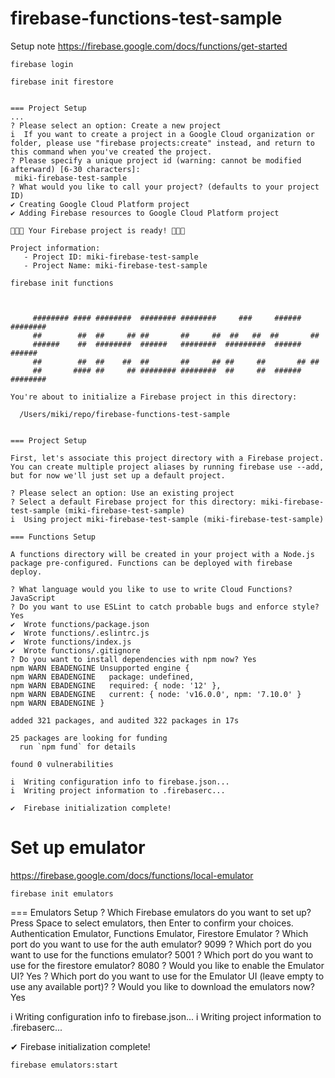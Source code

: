 # firebase-functions-test-sample


Setup note
https://firebase.google.com/docs/functions/get-started

```
firebase login
```

```
firebase init firestore
```

```

=== Project Setup
...
? Please select an option: Create a new project
i  If you want to create a project in a Google Cloud organization or folder, please use "firebase projects:create" instead, and return to this command when you've created the project.
? Please specify a unique project id (warning: cannot be modified afterward) [6-30 characters]:
 miki-firebase-test-sample
? What would you like to call your project? (defaults to your project ID) 
✔ Creating Google Cloud Platform project
✔ Adding Firebase resources to Google Cloud Platform project

🎉🎉🎉 Your Firebase project is ready! 🎉🎉🎉

Project information:
   - Project ID: miki-firebase-test-sample
   - Project Name: miki-firebase-test-sample
```

```
firebase init functions
```

```


     ######## #### ########  ######## ########     ###     ######  ########
     ##        ##  ##     ## ##       ##     ##  ##   ##  ##       ##
     ######    ##  ########  ######   ########  #########  ######  ######
     ##        ##  ##    ##  ##       ##     ## ##     ##       ## ##
     ##       #### ##     ## ######## ########  ##     ##  ######  ########

You're about to initialize a Firebase project in this directory:

  /Users/miki/repo/firebase-functions-test-sample


=== Project Setup

First, let's associate this project directory with a Firebase project.
You can create multiple project aliases by running firebase use --add, 
but for now we'll just set up a default project.

? Please select an option: Use an existing project
? Select a default Firebase project for this directory: miki-firebase-test-sample (miki-firebase-test-sample)
i  Using project miki-firebase-test-sample (miki-firebase-test-sample)

=== Functions Setup

A functions directory will be created in your project with a Node.js
package pre-configured. Functions can be deployed with firebase deploy.

? What language would you like to use to write Cloud Functions? JavaScript
? Do you want to use ESLint to catch probable bugs and enforce style? Yes
✔  Wrote functions/package.json
✔  Wrote functions/.eslintrc.js
✔  Wrote functions/index.js
✔  Wrote functions/.gitignore
? Do you want to install dependencies with npm now? Yes
npm WARN EBADENGINE Unsupported engine {
npm WARN EBADENGINE   package: undefined,
npm WARN EBADENGINE   required: { node: '12' },
npm WARN EBADENGINE   current: { node: 'v16.0.0', npm: '7.10.0' }
npm WARN EBADENGINE }

added 321 packages, and audited 322 packages in 17s

25 packages are looking for funding
  run `npm fund` for details

found 0 vulnerabilities

i  Writing configuration info to firebase.json...
i  Writing project information to .firebaserc...

✔  Firebase initialization complete!
```


# Set up emulator
https://firebase.google.com/docs/functions/local-emulator

```
firebase init emulators

```
=== Emulators Setup
? Which Firebase emulators do you want to set up? Press Space to select emulators, then Enter to confirm your choices. Authentication Emulator, Functions Emulator, Firestore Emulator
? Which port do you want to use for the auth emulator? 9099
? Which port do you want to use for the functions emulator? 5001
? Which port do you want to use for the firestore emulator? 8080
? Would you like to enable the Emulator UI? Yes
? Which port do you want to use for the Emulator UI (leave empty to use any available port)? 
? Would you like to download the emulators now? Yes

i  Writing configuration info to firebase.json...
i  Writing project information to .firebaserc...

✔  Firebase initialization complete!
```
firebase emulators:start
```
